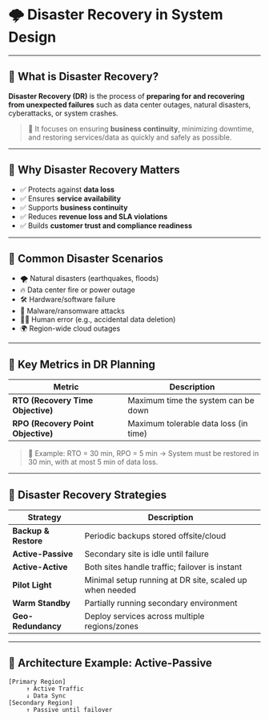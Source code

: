 # 🌩️ Disaster Recovery in System Design

---

## 🔹 What is Disaster Recovery?

**Disaster Recovery (DR)** is the process of **preparing for and recovering from unexpected failures** such as data center outages, natural disasters, cyberattacks, or system crashes.

> 📌 It focuses on ensuring **business continuity**, minimizing downtime, and restoring services/data as quickly and safely as possible.

---

## 🔹 Why Disaster Recovery Matters

- ✅ Protects against **data loss**
- ✅ Ensures **service availability**
- ✅ Supports **business continuity**
- ✅ Reduces **revenue loss and SLA violations**
- ✅ Builds **customer trust and compliance readiness**

---

## 🔹 Common Disaster Scenarios

- 🌪️ Natural disasters (earthquakes, floods)
- 🔥 Data center fire or power outage
- 🛠️ Hardware/software failure
- 🦠 Malware/ransomware attacks
- 🧑‍💻 Human error (e.g., accidental data deletion)
- 🌍 Region-wide cloud outages

---

## 🔹 Key Metrics in DR Planning

| Metric                | Description                                                      |
|------------------------|------------------------------------------------------------------|
| **RTO (Recovery Time Objective)** | Maximum time the system can be down                     |
| **RPO (Recovery Point Objective)** | Maximum tolerable data loss (in time)                  |

> 📌 Example: RTO = 30 min, RPO = 5 min → System must be restored in 30 min, with at most 5 min of data loss.

---

## 🔹 Disaster Recovery Strategies

| Strategy                | Description                                              |
|-------------------------|----------------------------------------------------------|
| **Backup & Restore**    | Periodic backups stored offsite/cloud                    |
| **Active-Passive**      | Secondary site is idle until failure                     |
| **Active-Active**       | Both sites handle traffic; failover is instant           |
| **Pilot Light**         | Minimal setup running at DR site, scaled up when needed  |
| **Warm Standby**        | Partially running secondary environment                  |
| **Geo-Redundancy**      | Deploy services across multiple regions/zones            |

---

## 🔹 Architecture Example: Active-Passive

```plaintext
[Primary Region]
     ↑ Active Traffic
     ↓ Data Sync
[Secondary Region]
     ↑ Passive until failover

